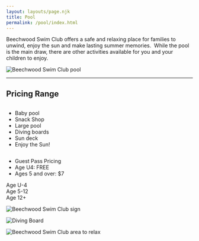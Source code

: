 ```yaml
---
layout: layouts/page.njk
title: Pool
permalink: /pool/index.html
---
```

Beechwood Swim Club offers a safe and relaxing place for families to unwind, enjoy the sun and make lasting summer memories.  While the pool is the main draw, there are other activities available for you and your children to enjoy.

![Beechwood Swim Club pool](/images/pool-pic-1.jpg)

<div><hr></div>

## Pricing Range

<div class="columns">
  <ul class="price">
    <li>Baby pool</li>
    <li>Snack Shop</li>
    <li>Large pool</li>
    <li>Diving boards</li>
    <li>Sun deck</li>
    <li class="grey">Enjoy the Sun!</li>
  </ul>
</div>
<div class="columns">
  <ul class="price">
    <li class="header">Guest Pass Pricing</li>
    <li>Age U4: FREE</li>
    <li>Ages 5 and over: $7</li>
  </ul>
</div>

<div class="box-flex align-start prices hide">
<div>
Age U-4
</div>
<div>
Age 5-12
</div>
<div>
Age 12+
</div>
</div>

![Beechwood Swim Club sign](/images/beechwood-swim-club-sign.jpg)

![Diving Board](/images/diving-board.jpg)

![Beechwood Swim Club area to relax](/images/img_3473.jpg)
